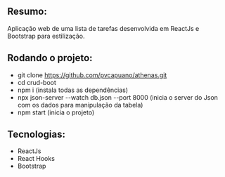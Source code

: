## Resumo: 

Aplicação web de uma lista de tarefas desenvolvida em ReactJs e Bootstrap para estilização. 


## Rodando o projeto:

* git clone https://github.com/pvcapuano/athenas.git
* cd crud-boot
* npm i (instala todas as dependências)
* npx json-server --watch db.json --port 8000 (inicia o server do Json com os dados para manipulação da tabela)
* npm start (inicia o projeto)


## Tecnologias:

* ReactJs
* React Hooks
* Bootstrap

 
